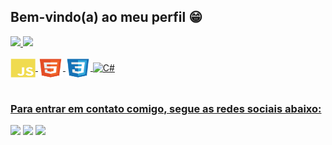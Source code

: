 ## Bem-vindo(a) ao meu perfil 😁

 <div>
   <a href="https://github.com/AndrewLodi">
   <img height="180em" src="https://github-readme-stats.vercel.app/api?username=AndrewLodi&show_icons=true&theme=tokyonight&include_all_commits=true&count_private=true"/>
   <img height="180em" src="https://github-readme-stats.vercel.app/api/top-langs/?username=AndrewLodi&layout=compact&langs_count=6&theme=tokyonight"/>
</div>
    
<div style="display: inline_block"><br>
  <img align="center" alt="Js" height="30" width="40" src="https://raw.githubusercontent.com/devicons/devicon/master/icons/javascript/javascript-plain.svg">
  <img align="center" alt="HTML" height="30" width="40" src="https://raw.githubusercontent.com/devicons/devicon/master/icons/html5/html5-original.svg">
  <img align="center" alt="CSS" height="30" width="40" src="https://raw.githubusercontent.com/devicons/devicon/master/icons/css3/css3-original.svg">
  <img align="center" alt="C#" height="30" width="40" src="https://cdn.jsdelivr.net/gh/devicons/devicon/icons/csharp/csharp-original.svg">
</div>
 
 <br>
 
 ### Para entrar em contato comigo, segue as redes sociais abaixo:
 
<div> 
  <a href="https://instagram.com/andrewlodi" target="_blank"><img src="https://img.shields.io/badge/-Instagram-%23E4405F?style=for-the-badge&logo=instagram&logoColor=white" target="_blank"></a> 
  <a href = "mailto:andrew.lodi@hotmail.com"><img src="https://img.shields.io/badge/-Email-0078D4?style=for-the-badge&logo=MicrosoftOutlook&logoColor=white" target="_blank"></a>
  <a href="https://www.linkedin.com/in/andrewlodi" target="_blank"><img src="https://img.shields.io/badge/-LinkedIn-%230077B5?style=for-the-badge&logo=linkedin&logoColor=white" target="_blank"></a> 
</div>
